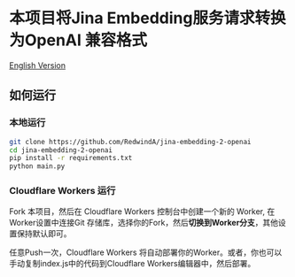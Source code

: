 # 本项目将Jina Embedding服务请求转换为OpenAI 兼容格式
[English Version](readme-en.md)
## 如何运行

### 本地运行

```bash
git clone https://github.com/RedwindA/jina-embedding-2-openai
cd jina-embedding-2-openai
pip install -r requirements.txt
python main.py
```

### Cloudflare Workers 运行

Fork 本项目，然后在 Cloudflare Workers 控制台中创建一个新的 Worker, 在Worker设置中连接Git 存储库，选择你的Fork，然后**切换到Worker分支**，其他设置保持默认即可。

任意Push一次，Cloudflare Workers 将自动部署你的Worker。或者，你也可以手动复制index.js中的代码到Cloudflare Workers编辑器中，然后部署。